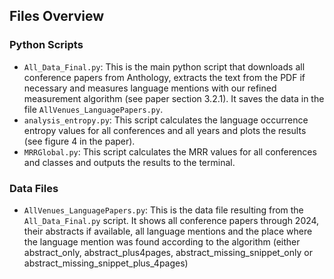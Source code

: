 ## Files Overview
### Python Scripts

*   `All_Data_Final.py`: This is the main python script that downloads all conference papers from Anthology, extracts the text from the PDF if necessary and measures language mentions with our refined measurement algorithm (see paper section 3.2.1). It saves the data in the file `AllVenues_LanguagePapers.py`.
*   `analysis_entropy.py`: This script calculates the language occurrence entropy values for all conferences and all years and plots the results (see figure 4 in the paper).
*   `MRRGlobal.py`: This script calculates the MRR values for all conferences and classes and outputs the results to the terminal.

### Data Files

*   `AllVenues_LanguagePapers.py`: This is the data file resulting from the `All_Data_Final.py` script. It shows all conference papers through 2024, their abstracts if available, all language mentions and the place where the language mention was found according to the algorithm (either abstract_only, abstract_plus4pages, abstract_missing_snippet_only or abstract_missing_snippet_plus_4pages)
